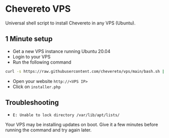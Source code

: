 # Chevereto VPS

Universal  shell script to install Chevereto in any VPS (Ubuntu).

## 1 Minute setup

* Get a new VPS instance running Ubuntu 20.04
* Login to your VPS
* Run the following command

```sh
curl -s https://raw.githubusercontent.com/chevereto/vps/main/bash.sh | bash
```

* Open your website `http://<VPS IP>`
* Click on `installer.php`

## Troubleshooting

* `E: Unable to lock directory /var/lib/apt/lists/`

Your VPS may be installing updates on boot. Give it a few minutes before running the command and try again later.
